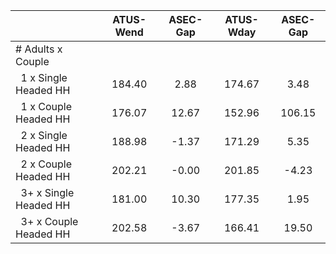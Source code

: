 
|                      |    ATUS-Wend |     ASEC-Gap |    ATUS-Wday |     ASEC-Gap |
| -------------------- | :----------: | :----------: | :----------: | :----------: |
| # Adults x Couple    |              |              |              |              |
| &nbsp;&nbsp;1 x Single Headed HH |       184.40 |         2.88 |       174.67 |         3.48 |
| &nbsp;&nbsp;1 x Couple Headed HH |       176.07 |        12.67 |       152.96 |       106.15 |
| &nbsp;&nbsp;2 x Single Headed HH |       188.98 |        -1.37 |       171.29 |         5.35 |
| &nbsp;&nbsp;2 x Couple Headed HH |       202.21 |        -0.00 |       201.85 |        -4.23 |
| &nbsp;&nbsp;3+ x Single Headed HH |       181.00 |        10.30 |       177.35 |         1.95 |
| &nbsp;&nbsp;3+ x Couple Headed HH |       202.58 |        -3.67 |       166.41 |        19.50 |


